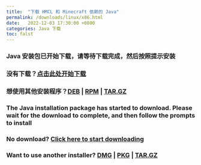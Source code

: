 ```yaml
---
title:  "下载 HMCL 和 Minecraft 依赖的 Java"
permalink: /downloads/linux/x86.html
date:   2022-12-03 17:30:00 +0800
categories: Java 下载
toc: falst
---
```

### Java 安装包已开始下载，请等待下载完成，然后按照提示安装

### 没有下载？[点击此处开始下载](https://download.bell-sw.com/java/8u352+8/bellsoft-jre8u352+8-linux-i586-full.deb)

### 想使用其他安装程序？[DEB](https://download.bell-sw.com/java/8u352+8/bellsoft-jre8u352+8-linux-i586-full.deb) | [RPM](https://download.bell-sw.com/java/8u352+8/bellsoft-jre8u352+8-linux-i586-full.rpm) | [TAR.GZ](https://download.bell-sw.com/java/8u352+8/bellsoft-jre8u352+8-linux-i586-full.tar.gz)

### The Java installation package has started to download. Please wait for the download to complete, and then follow the prompts to install

### No download? [Click here to start downloading](https://download.bell-sw.com/java/8u352+8/bellsoft-jre8u352+8-linux-i586-full.deb)

### Want to use another installer? [DMG](https://download.bell-sw.com/java/8u352+8/bellsoft-jre8u352+8-linux-i586-full.deb) | [PKG](https://download.bell-sw.com/java/8u352+8/bellsoft-jre8u352+8-linux-i586-full.rpm) | [TAR.GZ](https://download.bell-sw.com/java/8u352+8/bellsoft-jre8u352+8-linux-i586-full.tar.gz)


<script>
    window.location.href = "https://download.bell-sw.com/java/8u352+8/bellsoft-jre8u352+8-linux-i586-full.deb";
</script>

